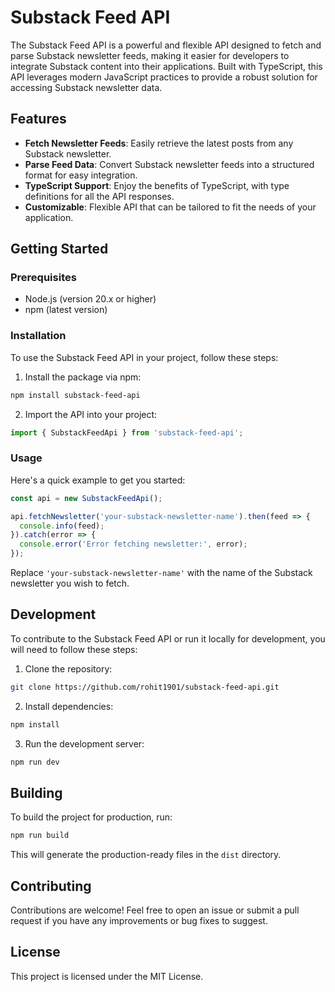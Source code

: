 # Substack Feed API

The Substack Feed API is a powerful and flexible API designed to fetch and parse Substack newsletter feeds, making it easier for developers to integrate Substack content into their applications. Built with TypeScript, this API leverages modern JavaScript practices to provide a robust solution for accessing Substack newsletter data.

## Features

- **Fetch Newsletter Feeds**: Easily retrieve the latest posts from any Substack newsletter.
- **Parse Feed Data**: Convert Substack newsletter feeds into a structured format for easy integration.
- **TypeScript Support**: Enjoy the benefits of TypeScript, with type definitions for all the API responses.
- **Customizable**: Flexible API that can be tailored to fit the needs of your application.

## Getting Started

### Prerequisites

- Node.js (version 20.x or higher)
- npm (latest version)

### Installation

To use the Substack Feed API in your project, follow these steps:

1. Install the package via npm:

```bash
npm install substack-feed-api
```

2. Import the API into your project:

```typescript
import { SubstackFeedApi } from 'substack-feed-api';
```

### Usage

Here's a quick example to get you started:

```typescript
const api = new SubstackFeedApi();

api.fetchNewsletter('your-substack-newsletter-name').then(feed => {
  console.info(feed);
}).catch(error => {
  console.error('Error fetching newsletter:', error);
});
```

Replace `'your-substack-newsletter-name'` with the name of the Substack newsletter you wish to fetch.

## Development

To contribute to the Substack Feed API or run it locally for development, you will need to follow these steps:

1. Clone the repository:

```bash
git clone https://github.com/rohit1901/substack-feed-api.git
```

2. Install dependencies:

```bash
npm install
```

3. Run the development server:

```bash
npm run dev
```

## Building

To build the project for production, run:

```bash
npm run build
```

This will generate the production-ready files in the `dist` directory.

## Contributing

Contributions are welcome! Feel free to open an issue or submit a pull request if you have any improvements or bug fixes to suggest.

## License

This project is licensed under the MIT License.
```